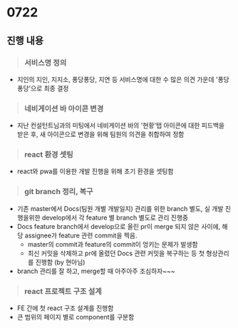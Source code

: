 # 0722

## 진행 내용

> ### 서비스명 정의
- 지인의 지인, 지지소, 퐁당퐁당, 지연 등 서비스명에 대한 수 많은 의견 가운데 '퐁당퐁당'으로 최종 결정

> ### 네비게이션 바 아이콘 변경
- 지난 컨설턴트님과의 미팅에서 네비게이션 바의 '현황'탭 아이콘에 대한 피드백을 받은 후, 새 아이콘으로 변경을 위해 팀원의 의견을 취합하여 정함

> ### react 환경 셋팅
- react와 pwa를 이용한 개발 진행을 위해 초기 환경을 셋팅함

> ### git branch 정리, 복구
- 기존 master에서 Docs(팀원 개별 개발일지) 관리를 위한 branch 별도, 실 개발 진행을위한 develop에서 각 feature 별 branch 별도로 관리 진행중
- Docs feature branch에서 develop으로 올린 pr이 merge 되지 않은 사이에, 해당 assignee가 feature 관련 commit을 찍음. 
    - master의 commit과 feature의 commit이 엉키는 문제가 발생함
    - 최신 커밋을 삭제하고 pr에 올렸던 Docs 관련 커밋을 복구하는 등 첫 형상관리를 진행함 (by 현아님)
- branch 관리를 잘 하고, merge할 때 아주아주 조심하자~~~

> ### react 프로젝트 구조 설계
- FE 간에 첫 react 구조 설계를 진행함
- 큰 범위의 페이지 별로 component를 구분함